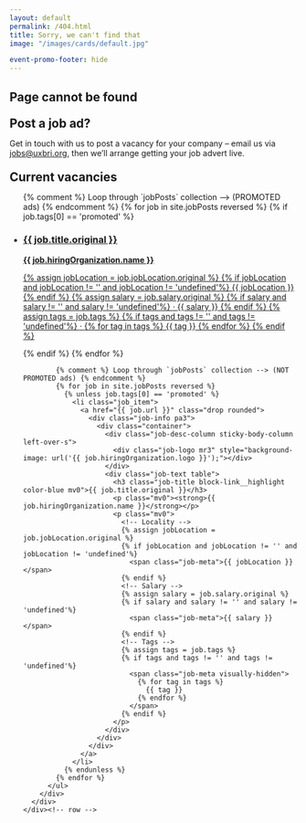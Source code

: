 ```yaml
---
layout: default
permalink: /404.html
title: Sorry, we can't find that
image: "/images/cards/default.jpg"

event-promo-footer: hide
---
```


<style>
  .job-desc-column {
    width: 33%;
  }

  @media only screen and (min-width: 851px) {
    .job-desc-column {
      width: 25%;
    }
  }

  @media only screen and (max-width: 650px) {
    .job-desc-column {
      width: 100%;
    }
  }

  @media only screen and (max-width: 951px) {
    .job-desc-column {
      margin-right: 16px;
    }
  }

  .job-meta:not(:first-child):before {
    content: " · "
  }

  h2 {
    margin: 1em 0 0.5em;
  }

  h2 + h3 {
    margin: 1em 0 0.5em;
  }

  .job-excerpt {
    display:none;
  }
</style>

<section id="hero" class="overlay__outer pa0 bg-grey-90">
  <div class="overlay__inner overflow-hidden bg-trans">
    <div class="container color-white">
      <h1 class="fs-xxxl leading-solid mb1">Page cannot be found</h1>
    </div>
  </div>
</section>

<section id="overview" class="bg-white">
  <div class="container">
    <div class="row">
<!--       <h2>Sorry, we can't find that.</h2> -->
<!--       <p>Let us know what you were trying to find <a href="http://twitter.com/uxbri/">@uxbri</a>.</p>
      <p>While you're here, maybe take a peak at some of the <a href="#current-vacancies">latest jobs</a> we have advertised, or our <a href="#upcoming-events">upcoming events</a>.</p> -->
      <div class="clearfix gutters__container">
        <div class="sticky-body-column u1of4-over-m right-over-m gutters gutter-bottom-under-m">
          <h2>Post a job ad?</h2>
          <p>
            Get in touch with us to post a vacancy for your company – email us via
            <a href="mailto:jobs@uxbri.org?subject=Post a job on UX Brighton Jobs&amp;body=Hi there, Thanks for your interest in UX Brighton Jobs. The main things we need are your name and phone number, that way we can get in touch with you to chat about your job needs.%0D%0A%0D%0AYour name:%0D%0AYour phone number:%0D%0A%0D%0AIf the job is already advertised somewhere, can you give us a link to it, please?%0D%0A%0D%0ADescription link:%0D%0A%0D%0AWe’ll get back to you ASAP.%0D%0A" title="mailto link includes instructions about what to include">jobs@uxbri.org</a>, then we’ll arrange getting your job advert live.
          </p>
        </div>
        <div class="u3of4-over-m left-over-m gutters js-sort-list">
          <h2 id="current-vacancies">Current vacancies</h2>
          <ul class="job_list list no-list">
            {% comment %} Loop through `jobPosts` collection --> (PROMOTED ads) {% endcomment %}
            {% for job in site.jobPosts reversed %}
              {% if job.tags[0] == 'promoted' %}
                <li class="job_item promoted">
                  <a href="{{ job.url }}" class="drop rounded">
                    <div class="job-info pa3">
                      <div class="container">
                        <div class="job-desc-column sticky-body-column left-over-s">
                          <div class="job-logo mr3" style="background-image: url('{{ job.hiringOrganization.logo }}');"></div>
                        </div>
                        <div class="job-text table">
                          <h3 class="job-title block-link__highlight color-blue mv0">{{ job.title.original }}</h3>
                          <p class="mv0"><strong>{{ job.hiringOrganization.name }}</strong></p>
                          <p class="mv0">
                            <!-- Locality -->
                            {% assign jobLocation = job.jobLocation.original %}
                            {% if jobLocation and jobLocation != '' and jobLocation != 'undefined'%}
                              <span class="job-meta">{{ jobLocation }}</span>
                            {% endif %}
                            <!-- Salary -->
                            {% assign salary = job.salary.original %}
                            {% if salary and salary != '' and salary != 'undefined'%}
                              <span class="job-meta">{{ salary }}</span>
                            {% endif %}
                            <!-- Tags -->
                            {% assign tags = job.tags %}
                            {% if tags and tags != '' and tags != 'undefined'%}
                              <span class="job-meta visually-hidden">
                                {% for tag in tags %}
                                  {{ tag }}
                                {% endfor %}
                              </span>
                            {% endif %}
                          </p>
                        </div>
                      </div>
                    </div>
                  </a>
                </li>
              {% endif %}
            {% endfor %}

            {% comment %} Loop through `jobPosts` collection --> (NOT PROMOTED ads) {% endcomment %}
            {% for job in site.jobPosts reversed %}
              {% unless job.tags[0] == 'promoted' %}
                <li class="job_item">
                  <a href="{{ job.url }}" class="drop rounded">
                    <div class="job-info pa3">
                      <div class="container">
                        <div class="job-desc-column sticky-body-column left-over-s">
                          <div class="job-logo mr3" style="background-image: url('{{ job.hiringOrganization.logo }}');"></div>
                        </div>
                        <div class="job-text table">
                          <h3 class="job-title block-link__highlight color-blue mv0">{{ job.title.original }}</h3>
                          <p class="mv0"><strong>{{ job.hiringOrganization.name }}</strong></p>
                          <p class="mv0">
                            <!-- Locality -->
                            {% assign jobLocation = job.jobLocation.original %}
                            {% if jobLocation and jobLocation != '' and jobLocation != 'undefined'%}
                              <span class="job-meta">{{ jobLocation }}</span>
                            {% endif %}
                            <!-- Salary -->
                            {% assign salary = job.salary.original %}
                            {% if salary and salary != '' and salary != 'undefined'%}
                              <span class="job-meta">{{ salary }}</span>
                            {% endif %}
                            <!-- Tags -->
                            {% assign tags = job.tags %}
                            {% if tags and tags != '' and tags != 'undefined'%}
                              <span class="job-meta visually-hidden">
                                {% for tag in tags %}
                                  {{ tag }}
                                {% endfor %}
                              </span>
                            {% endif %}
                          </p>
                        </div>
                      </div>
                    </div>
                  </a>
                </li>
              {% endunless %}
            {% endfor %}
          </ul>
        </div>
      </div>
    </div><!-- row -->
  </div><!-- container -->
</section><!-- overview -->
